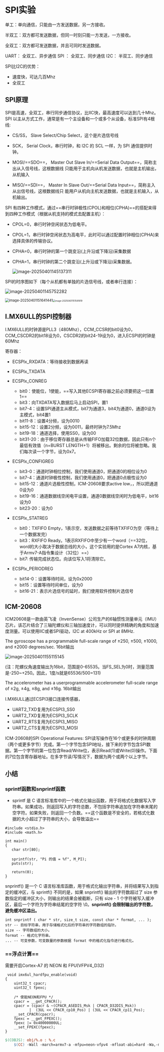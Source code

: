 # SPI实验

单工：单向通信，只能由一方发送数据，另一方接收。

半双工：双方都可发送数据，但同一时刻只能一方发送，一方接收。

全双工：双方都可发送数据，并且可同时发送数据。

UART： 全双工、异步通信
SPI ：    全双工、同步通信
I2C：     半双工、同步通信

SPI比I2C的优势：

- 速度快，可达几百Mhz
- 全双工

## SPI原理

SPI是高速，全双工，串行同步通信协议，比IIC快，最高速度可以达到几十Mhz。SPI 以主从方式工作，通常是有一个主设备和一个或多个从设备，标准SPI有4根线:

- CS/SS， Slave Select/Chip Select，这个是片选信号线

- SCK， Serial Clock，串行时钟，和 I2C 的 SCL 一样，为 SPI 通信提供时钟。

- MOSI/==SDO==， Master Out Slave In/==Serial Data Output==，简称主出从入信号线，这根数据线
  只能用于主机向从机发送数据，也就是主机输出，从机输入

- MISO/==SDI==， Master In Slave Out/==Serial Data Input==，简称主入从出信号线，这根数据线只
  能用户从机向主机发送数据，也就是主机输入，从机输出。

SPI 有四种工作模式，通过==串行时钟极性(CPOL)和相位(CPHA)==的搭配来得到四种工作模式（根据从机支持的模式去配置主机）：

- CPOL=0，串行时钟空闲状态为低电平。

- CPOL=1，串行时钟空闲状态为高电平，此时可以通过配置时钟相位(CPHA)来选择具体的传输协议。

- CPHA=0，串行时钟的第一个跳变沿(上升沿或下降沿)采集数据

- CPHA=1，串行时钟的第二个跳变沿(上升沿或下降沿)采集数据。

  ![image-20250401145137311](./spi.assets/image-20250401145137311.png)

SPI的时序图如下（每个从机都有单独的片选信号线，或者串行连接）：

![image-20250401145752282](./spi.assets/image-20250401145752282.png)

<img src="./spi.assets/image-20250401151641441.png" alt="image-20250401151641441" style="zoom: 80%;" /><img src="./spi.assets/image-20250401151541619.png" alt="image-20250401151541619" style="zoom:50%;" />

## I.MX6ULL的SPI控制器

I.MX6ULL的时钟源是PLL3（480Mhz），CCM_CCSR的bit0设为0，CCM_CSCDR2的bit18设为0，CSCDR2的bit24-19设为0，进入ECSPI的时钟是60Mhz

寄存器：

- ECSPIx_RXDATA：等待接收到数据再读
- ECSPIx_TXDATA
- ECSPIx_CONREG
  - bit0：使能位，1使能，==写入其他ECSPI寄存器之前必须要把这一位置1==
  - bit3：向TXDATA写入数据后马上启动SPI，置1
  - bit7-4：设置SPI通道主从模式，bit7为通道3，bit4为通道0，通道0设为主模式，bit4置1
  - bit11-8：设置4分频，设为0010
  - bit15-12：设置2分频，设为0011，最终时钟为7.5Mhz
  - bit19-18：通道选择，使用SS0，设为00
  - bit31-20：由于移位寄存器总是从传输FIFO加载32位数据，因此只有n个最低有效值（n=BURST LENGTH+1）将被移出。剩余的位将被忽略。我们每次读一个字节，设为0x7。


- ECSPIx_CONFIGREG
  - bit3-0：通道时钟相位控制，我们使用通道0，把通道0的相位设为0
  - bit7-4：通道时钟极性控制，我们使用通道0，把通道0点极性设为0
  - bit15-12：通道片选极性控制，ICM-20608要求active low，，所以把通道0设为0
  - bit19-16：通道数据线空闲电平设置，通道0数据线空闲时为低电平，bit16设为0
  - bit23-20：设为0

- ECSPIx_STATREG
  - bit0：TXFIFO Empty，1表示空，发送数据之前等待TXFIFO为空（等待上一个数据发完）
  - bit3：RXFIFO Ready。1表示RXFIFO中至少有一个word（==32位，word的大小取决于数据总线的大小，这个实验用的是Cortex A7内核，基于Armv7-A指令集设计（32位）==）
  - bit7: 传输完成状态位。向该位写入1将清除它。

- ECSPIx_PERIODREG
  - bit14-0：设置等待时间，设为0x2000
  - bit15：设置等待时间单位，设为0
  - bit16-21：表示片选信号的延时，我们使用软件控制片选信号






## ICM-20608
ICM20608是一款由英飞凌（InvenSense）公司生产的6轴惯性测量单元（IMU）芯片。该芯片结合了三轴陀螺仪和三轴加速度计，可以同时提供精确的角度和加速度测量。可以使用IIC或者SPI驱动，I2C at 400kHz or SPI at 8MHz.

The gyroscope has a programmable full-scale range of ±250, ±500, ±1000, and ±2000 degrees/sec. 16bit输出

![image-20250401155115145](./spi.assets/image-20250401155115145.png)

(注：陀螺仪角速度输出为16bit，范围是0-65535。当FS_SEL为0时，测量范围是-250~+250。因此，1度/s就是65536/500=131)

The accelerometer has a userprogrammable accelerometer full-scale range of ±2g, ±4g, ±8g, and ±16g. 16bit输出

I.MX6ULL通过ECSPI3接口连接传感器，

- UART2_TXD复用为ECSPI3_SS0
- UART2_TXD复用为ECSPI3_SCLK
- UART2_RTS复用为ECSPI3_MISO
- UART2_CTS复用为ECSPI3_MOSI

ICM-20608的SPI Operational Features: SPI读写操作在16个或更多的时钟周期（两个或更多字节）完成。第一个字节包含SPI地址，接下来的字节包含SPI数据。第一个字节的第一位包含Read/Write位，表示Read(1)或Write(0)操作。下面的7位包含寄存器地址。在多字节读/写情况下，数据为两个或两个以上字节。



## 小结



### sprintf函数和snprintf函数
- sprintf 是 C 语言标准库中的一个格式化输出函数，用于将格式化数据写入字符串。如果成功，则返回写入的字符总数，不包括字符串追加在字符串末尾的空字符。如果失败，则返回一个负数。==这个函数是不安全的，若格式化数据的大小超过了字符串的大小，会导致溢出==
```
#include <stdio.h>
#include <math.h>

int main()
{
   char str[80];

   sprintf(str, "Pi 的值 = %f", M_PI);
   puts(str);
   
   return(0);
}
```

  snprintf() 是一个 C 语言标准库函数，用于格式化输出字符串，并将结果写入到指定的缓冲区，与 sprintf() 不同的是，如果 snprintf() 输出的字符数超过了 size 参数指定的缓冲区大小，则输出的结果会被截断，只有 size - 1 个字符被写入缓冲区，最后一个字符为字符串结尾的空字符 \0。**snprintf() 会限制输出的字符数，避免缓冲区溢出。**
```
int snprintf ( char * str, size_t size, const char * format, ... );
str -- 目标字符串，用于存储格式化后的字符串的字符数组的指针。
size -- 字符数组的大小。
format -- 格式化字符串。
... -- 可变参数，可变数量的参数根据 format 中的格式化指令进行格式化。
```



### ==**浮点计算**==

需要开启Cortex-A7 的 NEON 和 FPU(VFPV4_D32)
```
 void imx6ul_hardfpu_enable(void)
{
	uint32_t cpacr;
	uint32_t fpexc;

	/* 使能NEON和FPU */
	cpacr = __get_CPACR();
	cpacr = (cpacr & ~(CPACR_ASEDIS_Msk | CPACR_D32DIS_Msk))
		   |  (3UL << CPACR_cp10_Pos) | (3UL << CPACR_cp11_Pos);
	__set_CPACR(cpacr);
	fpexc = __get_FPEXC();
	fpexc |= 0x40000000UL;	
	__set_FPEXC(fpexc);
}
```


```Makefile
$(COBJS): obj/%.o : %.c
	$(CC) -Wall -march=armv7-a -mfpu=neon-vfpv4 -mfloat-abi=hard -Wa,-mimplicit-it=thumb -nostdlib -fno-builtin -c -O2  $(INCLUDE) -o $@ $<
```
